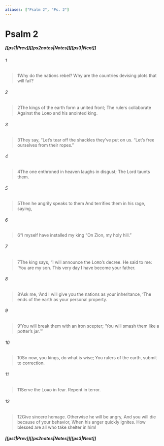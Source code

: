 ```yaml
---
aliases: ["Psalm 2", "Ps. 2"]
---
```

# Psalm 2
##### <span class=arrow-left></span>[[ps1|Prev]]<span class=navigation-separator></span>[[ps2notes|Notes]]<span class=navigation-separator></span>[[ps3|Next]]<span class=arrow-right></span>
###### 1
><span class=verse-first-poetry>1</span>Why do the nations rebel?
>Why are the countries devising plots that will fail?
###### 2
><span class=verse-body-poetry>2</span>The kings of the earth form a united front;
>The rulers collaborate
>Against the Lᴏʀᴅ and his anointed king.
###### 3
><span class=verse-body-poetry>3</span>They say, “Let’s tear off the shackles they’ve put on us.
><span class=poetry-quote-double>“</span>Let’s free ourselves from their ropes.”
<div class=paragraph-break></div>

###### 4
><span class=verse-first-poetry>4</span>The one enthroned in heaven laughs in disgust;
>The Lord taunts them.
###### 5
><span class=verse-body-poetry>5</span>Then he angrily speaks to them
>And terrifies them in his rage, saying,
###### 6
><span class=verse-body-poetry>6</span><span class=poetry-quote-double>“</span>I myself have installed my king
><span class=poetry-quote-double>“</span>On Zion, my holy hill.”
<div class=paragraph-break></div>

###### 7
><span class=verse-first-poetry>7</span>The king says, “I will announce the Lᴏʀᴅ’s decree. He said to me:
><span class=poetry-quote-single>‘</span>You are my son. This very day I have become your father.
###### 8
><span class=verse-body-poetry>8</span><span class=poetry-quote-single>‘</span>Ask me,
><span class=poetry-quote-single>‘</span>And I will give you the nations as your inheritance,
><span class=poetry-quote-single>‘</span>The ends of the earth as your personal property.
###### 9
><span class=verse-body-poetry>9</span><span class=poetry-quote-single>‘</span>You will break them with an iron scepter;
><span class=poetry-quote-single>‘</span>You will smash them like a potter’s jar.’”
<div class=paragraph-break></div>

###### 10
><span class=verse-first-poetry>10</span>So now, you kings, do what is wise;
>You rulers of the earth, submit to correction.
###### 11
><span class=verse-body-poetry>11</span>Serve the Lᴏʀᴅ in fear.
>Repent in terror.
###### 12
><span class=verse-body-poetry>12</span>Give sincere homage.
>Otherwise he will be angry,
>And you will die because of your behavior,
>When his anger quickly ignites.
>How blessed are all who take shelter in him!
##### <span class=arrow-left></span>[[ps1|Prev]]<span class=navigation-separator></span>[[ps2notes|Notes]]<span class=navigation-separator></span>[[ps3|Next]]<span class=arrow-right></span>
